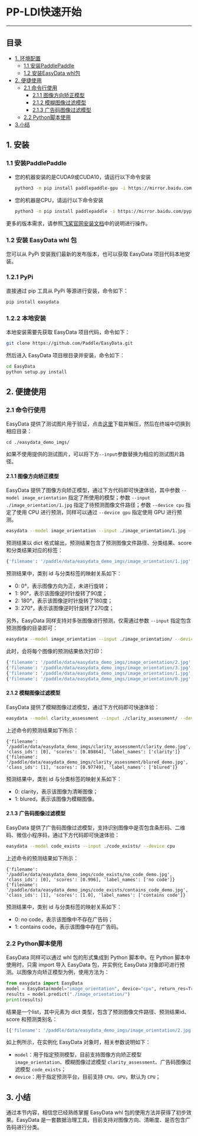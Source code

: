 # PP-LDI快速开始

------


## 目录


- [1. 环境配置](#1)
  - [1.1 安装PaddlePaddle](#11)
  - [1.2 安装EasyData whl包](#12)
- [2. 便捷使用](#2)
  - [2.1 命令行使用](#21)
      - [2.1.1 图像方向矫正模型](#211)
      - [2.1.2 模糊图像过滤模型](#212)
      - [2.1.3 广告码图像过滤模型](#232)
  - [2.2 Python脚本使用](#22)
- [3.小结](#3)


<a name="1"></a>
## 1. 安装

<a name="11"></a>
### 1.1 安装PaddlePaddle

- 您的机器安装的是CUDA9或CUDA10，请运行以下命令安装

  ```bash
  python3 -m pip install paddlepaddle-gpu -i https://mirror.baidu.com/pypi/simple
  ```

- 您的机器是CPU，请运行以下命令安装

  ```bash
  python3 -m pip install paddlepaddle -i https://mirror.baidu.com/pypi/simple
  ```

更多的版本需求，请参照[飞桨官网安装文档](https://www.paddlepaddle.org.cn/install/quick)中的说明进行操作。

<a name="12"></a>
### 1.2 安装 EasyData whl 包

您可以从 PyPi 安装我们最新的发布版本，也可以获取 EasyData 项目代码本地安装。

<a name="121"></a>
### 1.2.1 PyPi

直接通过 pip 工具从 PyPi 等源进行安装，命令如下：

```bash
pip install easydata
```

<a name="122"></a>
### 1.2.2 本地安装

本地安装需要先获取 EasyData 项目代码，命令如下：

```bash
git clone https://github.com/Paddle/EasyData.git
```

然后进入 EasyData 项目根目录并安装，命令如下：

```bash
cd EasyData
python setup.py install
```

<a name="2"></a>
## 2. 便捷使用
<a name="21"></a>
### 2.1 命令行使用

EasyData 提供了测试图片用于验证，点击[这里](https://paddleclas.bj.bcebos.com/data/PULC/easydata_demo_imgs.tar)下载并解压，然后在终端中切换到相应目录：

```
cd ./easydata_demo_imgs/
```

如果不使用提供的测试图片，可以将下方`--input`参数替换为相应的测试图片路径。

<a name="211"></a>

#### 2.1.1 图像方向矫正模型

EasyData 提供了图像方向矫正模型，通过下方代码即可快速体验，其中参数 `--model image_orientation` 指定了所使用的模型；参数 `--input ./image_orientation/1.jpg` 指定了待预测图像文件路径；参数 `--device cpu` 指定了使用 CPU 进行预测，同样可以通过 `--device gpu` 指定使用 GPU 进行预测。

```bash
easydata --model image_orientation --input ./image_orientation/1.jpg --device cpu
```

预测结果以 dict 格式输出，预测结果包含了预测图像文件路径、分类结果、score 和分类结果对应的标签：

```bash
{'filename': '/paddle/data/easydata_demo_imgs/image_orientation/1.jpg', 'class_ids': 1, 'scores': 0.9346007, 'label_names': '90°'}
```

预测结果中，类别 id 与分类标签的映射关系如下：

* 0: 0°，表示图像方向为正，未进行旋转；
* 1: 90°，表示该图像逆时针旋转了90度；
* 2: 180°，表示该图像逆时针旋转了180度；
* 3: 270°，表示该图像逆时针旋转了270度；

另外，EasyData 同样支持对多张图像进行预测，仅需通过参数 `--input` 指定包含预测图像的目录即可：

```bash
easydata --model image_orientation --input ./image_orientation/ --device cpu
```

此时，会将每个图像的预测结果依次打印：

```bash
{'filename': '/paddle/data/easydata_demo_imgs/image_orientation/2.jpg', 'class_ids': 2, 'scores': 0.9217471, 'label_names': '180°'}
{'filename': '/paddle/data/easydata_demo_imgs/image_orientation/3.jpg', 'class_ids': 3, 'scores': 0.9218502, 'label_names': '270°'}
{'filename': '/paddle/data/easydata_demo_imgs/image_orientation/1.jpg', 'class_ids': 1, 'scores': 0.9346007, 'label_names': '90°'}
{'filename': '/paddle/data/easydata_demo_imgs/image_orientation/0.jpg', 'class_ids': 0, 'scores': 0.9267141, 'label_names': '0°'}
```

<a name="212"></a>

#### 2.1.2 模糊图像过滤模型

EasyData 提供了模糊图像过滤模型，通过下方代码即可快速体验：

``` bash
easydata --model clarity_assessment --input ./clarity_assessment/ --device cpu
```

上述命令的预测结果如下所示：

```text
{'filename': '/paddle/data/easydata_demo_imgs/clarity_assessment/clarity_demo.jpg', 'class_ids': [0], 'scores': [0.89864], 'label_names': ['clarity']}
{'filename': '/paddle/data/easydata_demo_imgs/clarity_assessment/blured_demo.jpg', 'class_ids': [1], 'scores': [0.97749], 'label_names': ['blured']}
```

预测结果中，类别 id 与分类标签的映射关系如下：

* 0: clarity，表示该图像为清晰图像；
* 1: blured，表示该图像为模糊图像。

<a name="213"></a>

#### 2.1.3 广告码图像过滤模型

EasyData 提供了广告码图像过滤模型，支持识别图像中是否包含条形码、二维码、微信小程序码，通过下方代码即可快速体验：

``` bash
easydata --model code_exists --input ./code_exists/ --device cpu
```

上述命令的预测结果如下所示：

```text
{'filename': '/paddle/data/easydata_demo_imgs/code_exists/no_code_demo.jpg', 'class_ids': [0], 'scores': [0.996], 'label_names': ['no code']}
{'filename': '/paddle/data/easydata_demo_imgs/code_exists/contains_code_demo.jpg', 'class_ids': [1], 'scores': [1.0], 'label_names': ['contains code']}
```

预测结果中，类别 id 与分类标签的映射关系如下：

* 0: no code，表示该图像中不存在广告码；
* 1: contains code，表示该图像中存在广告码。

<a name="22"></a>

### 2.2 Python脚本使用

EasyData 同样可以通过 whl 包的形式集成到 Python 脚本中。在 Python 脚本中使用时，只需 import 导入 EasyData 包，并实例化 EasyData 对象即可进行预测。以图像方向矫正模型为例，使用方法为：

```python
from easydata import EasyData
model = EasyData(model="image_orientation", device="cpu", return_res=True, print_res=False)
results = model.predict("./image_orientation/")
print(results)
```

结果是一个list，其中元素为 dict 类型，包含了预测图像文件路径、预测结果id、score 和预测类别名：

```bash
[{'filename': '/paddle/data/easydata_demo_imgs/image_orientation/2.jpg', 'class_ids': 2, 'scores': 0.92174697, 'label_names': '180°'}, {'filename': '/paddle/data/easydata_demo_imgs/image_orientation/3.jpg', 'class_ids': 3, 'scores': 0.9218502, 'label_names': '270°'}, {'filename': '/paddle/data/easydata_demo_imgs/image_orientation/1.jpg', 'class_ids': 1, 'scores': 0.93460053, 'label_names': '90°'}, {'filename': '/paddle/data/easydata_demo_imgs/image_orientation/0.jpg', 'class_ids': 0, 'scores': 0.92671424, 'label_names': '0°'}]
```

如上例所示，在实例化 EasyData 对象时，相关参数说明如下：

* `model`：用于指定预测模型，目前支持图像方向矫正模型 `image_orientation`、模糊图像过滤模型 `clarity_assessment`、广告码图像过滤模型 `code_exists`；
* `device`：用于指定预测平台，目前支持 `CPU`、`GPU`，默认为 `CPU`；

## 3. 小结

通过本节内容，相信您已经熟练掌握 EasyData whl 包的使用方法并获得了初步效果。EasyData 是一套数据治理工具，目前支持对图像方向、清晰度、是否包含广告码进行分类。
